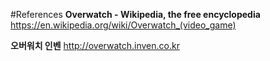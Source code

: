 #References
**Overwatch - Wikipedia, the free encyclopedia** https://en.wikipedia.org/wiki/Overwatch_(video_game)

**오버워치 인벤**  http://overwatch.inven.co.kr
